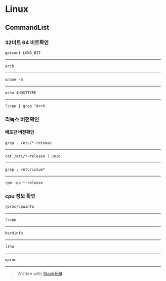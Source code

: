 # Linux 
## CommandList
### 32비트 64 비트확인
    getconf LONG_BIT  
---
    arch
---
    uname -m
---
    echo $HOSTTYPE
---
    lscpu | grep ^Arch

### 리눅스 버전확인
#### 배포판 버전확인
    grep . /etc/*-release
---
    cat /etc/*-release | uniq
---
    grep . /etc/issue*
---
    rpm -qa *-release
### cpu 정보 확인
    /proc/cpuinfo
---
    lscpu
---
    hardinfo
---
    lshw
---
    nproc
---
> Written with [StackEdit](https://stackedit.io/).
<!--stackedit_data:
eyJoaXN0b3J5IjpbLTMzNTMxNjg5NiwyMzgwNjM1MjhdfQ==
-->